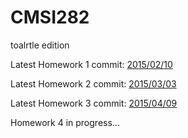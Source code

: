 # CMSI282
toalrtle edition

Latest Homework 1 commit: [2015/02/10](https://github.com/jkkealii/CMSI282/commit/d8587362f3484c6c2224e81c031c0571a412bb8c)

Latest Homework 2 commit: [2015/03/03](https://github.com/jkkealii/CMSI282/commit/617fe055bb82c8eec96159edd402cb5ddadab06a)

Latest Homework 3 commit: [2015/04/09](https://github.com/jkkealii/CMSI282/commit/cf1731ef12a276e4a9f8408b69430c7acae3896f)

Homework 4 in progress...
